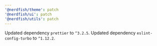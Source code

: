 ```yaml
---
'@nerdfish/theme': patch
'@nerdfish/ui': patch
'@nerdfish/utils': patch
---
```


Updated dependency `prettier` to `^3.2.5`.
Updated dependency `eslint-config-turbo` to `^1.12.2`.
